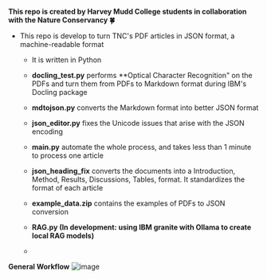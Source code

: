 **This repo is created by Harvey Mudd College students in collaboration with the Nature Conservancy 🍀**
- This repo is develop to turn TNC's PDF articles in JSON format, a machine-readable format
  - It is written in Python
  - **docling_test.py** performs **Optical Character Recognition" on the PDFs and turn them from PDFs to Markdown format during IBM's Docling package
  - **mdtojson.py** converts the Markdown format into better JSON format
  - **json_editor.py** fixes the Unicode issues that arise with the JSON encoding
  - **main.py** automate the whole process, and takes less than 1 minute to process one article
  - **json_heading_fix** converts the documents into a Introduction, Method, Results, Discussions, Tables, format. It standardizes the format of each article
  - **example_data.zip** contains the examples of PDFs to JSON conversion
  - **RAG.py (In development: using IBM granite with Ollama to create local RAG models)**
 
  - 
**General Workflow**
![image](https://github.com/user-attachments/assets/99370082-66ec-4c12-ade6-42b52101e4f0)

